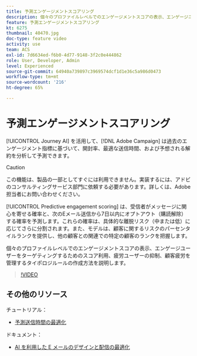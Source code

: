 ```yaml
---
title: 予測エンゲージメントスコアリング
description: 個々のプロファイルレベルでのエンゲージメントスコアの表示、エンゲージユーザーをターゲティングするためのスコア利用、疲労ユーザーの抑制、顧客疲労を管理するタイポロジルールの作成方法を説明します。
feature: 予測エンゲージメントスコアリング
kt: 6275
thumbnail: 40470.jpg
doc-type: feature video
activity: use
team: ACS
exl-id: 7d6634ed-f6b0-4d77-9148-3f2c0e444862
role: User, Developer, Admin
level: Experienced
source-git-commit: 64940a739897c3969574dcf1d1e36c5a986d0473
workflow-type: tm+mt
source-wordcount: '216'
ht-degree: 65%

---
```


# 予測エンゲージメントスコアリング

[!UICONTROL Journey AI] を活用して、[!DNL Adobe Campaign] は過去のエンゲージメント指標に基づいて、開封率、最適な送信時間、および予想される解約を分析して予測できます。

>[!CAUTION]
>この機能は、製品の一部としてすぐには利用できません。実装するには、アドビのコンサルティングサービス部門に依頼する必要があります。詳しくは、Adobe担当者にお問い合わせください。

[!UICONTROL Predictive engagement scoring] は、受信者がメッセージに関心を寄せる確率と、次のEメール送信から7日以内にオプトアウト（購読解除）する確率を予測します。これらの確率は、具体的な離脱リスク（中または低）に応じてさらに分割されます。また、モデルは、顧客に関するリスクのパーセンタイルランクを提供し、他の顧客との関連での特定の顧客のランクを把握します。

個々のプロファイルレベルでのエンゲージメントスコアの表示、エンゲージユーザーをターゲティングするためのスコア利用、疲労ユーザーの抑制、顧客疲労を管理するタイポロジルールの作成方法を説明します。

>[!VIDEO](https://video.tv.adobe.com/v/40470?quality=12)

## その他のリソース

チュートリアル：

* [予測送信時間の最適化](predictive-send-time-optimization.md)

ドキュメント：

* [AI を利用した E メールのデザインと配信の最適化](https://experienceleague.adobe.com/docs/campaign-standard/using/testing-and-sending/preparing-and-testing-messages/predictive.html?lang=en)
